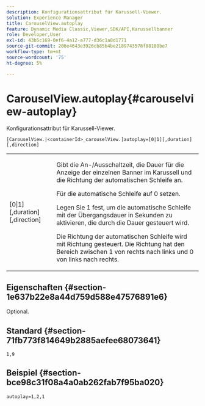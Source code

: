 ```yaml
---
description: Konfigurationsattribut für Karussell-Viewer.
solution: Experience Manager
title: CarouselView.autoplay
feature: Dynamic Media Classic,Viewer,SDK/API,Karussellbanner
role: Developer,User
exl-id: 43b5c169-0ef6-4a12-a777-d36c1a8d1771
source-git-commit: 206e4643e3926cb85b4be2189743578f88180be7
workflow-type: tm+mt
source-wordcount: '75'
ht-degree: 5%

---
```


# CarouselView.autoplay{#carouselview-autoplay}

Konfigurationsattribut für Karussell-Viewer.

`[CarouselView.|<containerId>_carouselView.]autoplay=[0|1][,duration][,direction]`

<table id="table_441553CD34C94A58A9D7CBF772DEDDB6"> 
 <tbody> 
  <tr> 
   <td colname="col1"> <p> <span class="codeph">[0|1][,duration][,direction]</span> </p> </td> 
   <td colname="col2"> <p> Gibt die An-/Ausschaltzeit, die Dauer für die Anzeige der einzelnen Banner im Karussell und die Richtung der automatischen Schleife an. </p> <p>Für die automatische Schleife auf <span class="codeph"> 0</span> setzen. </p> <p>Legen Sie <span class="codeph"> 1</span> fest, um die automatische Schleife mit der Übergangsdauer in Sekunden zu aktivieren, die durch die <span class="codeph"> Dauer</span> gesteuert wird. </p> <p>Die Richtung der automatischen Schleife wird mit <span class="codeph"> Richtung</span> gesteuert. Die <span class="codeph"> Richtung</span> hat den Bereich zwischen <span class="codeph"> 1</span> von rechts nach links und <span class="codeph"> 0</span> von links nach rechts. </p> </td> 
  </tr> 
 </tbody> 
</table>

## Eigenschaften {#section-1e637b22e8a44d759d588e47576891e6}

Optional.

## Standard {#section-71fb773f814649b2885aefee68073641}

`1,9`

## Beispiel {#section-bce98c31f08a4a0ab262fab7f95ba020}

```
autoplay=1,2,1
```
